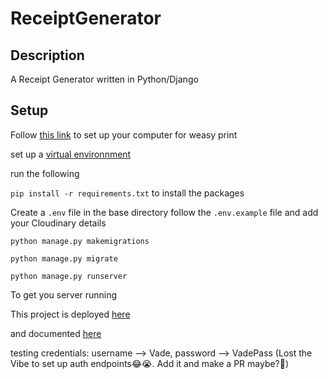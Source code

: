 # ReceiptGenerator

## Description
 A Receipt Generator written in Python/Django

## Setup
Follow [this link](https://doc.courtbouillon.org/weasyprint/stable/first_steps.html) to set up your computer for weasy print

set up a [virtual environnment](https://realpython.com/python-virtual-environments-a-primer/)

run the following

```pip install -r requirements.txt``` to install the packages

Create a `.env` file in the base directory follow the `.env.example` file and add your Cloudinary details

```
python manage.py makemigrations
```
```python manage.py migrate```

```python manage.py runserver```

To get you server running

This project is deployed [here](https://receipt-makr.herokuapp.com/)

and  documented [here](https://documenter.getpostman.com/view/15225360/Uyr4KLLS)

testing credentials: username --> Vade,  password --> VadePass (Lost the Vibe to set up auth endpoints😂😭. Add it and make a PR maybe?👀)

